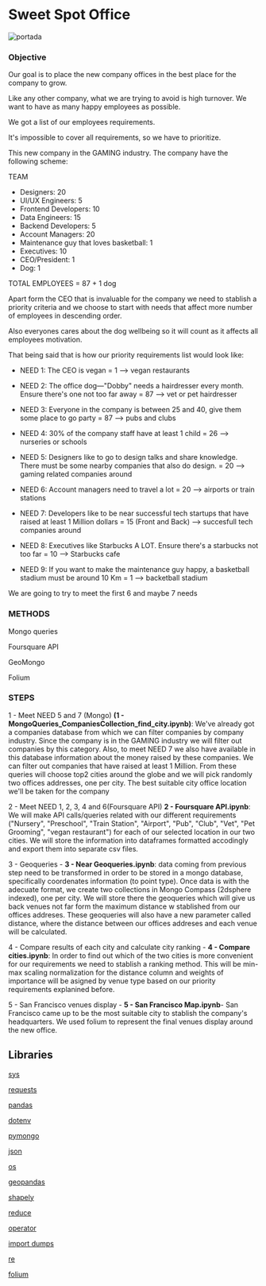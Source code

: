 # Sweet Spot Office

![portada](https://i.pinimg.com/originals/90/ec/8a/90ec8a1f2408f9046e0976b88acdbddc.jpg)

### Objective

Our goal is to place the new company offices in the best place for the company to grow. 

Like any other company, what we are trying to avoid is high turnover. We want to have as many happy employees as possible. 

We got a list of our employees requirements.


It's impossible to cover all requirements, so we have to prioritize.


This new company in the GAMING industry. The company have the following scheme:

TEAM

- Designers: 20
- UI/UX Engineers: 5
- Frontend Developers: 10
- Data Engineers: 15 
- Backend Developers: 5
- Account Managers: 20
- Maintenance guy that loves basketball: 1
- Executives: 10
- CEO/President: 1
- Dog: 1

TOTAL EMPLOYEES = 87 + 1 dog


Apart form the CEO that is invaluable for the company we need to stablish a priority criteria and we choose to start with needs that affect more number of employees in descending order.


Also everyones cares about the dog wellbeing so it will count as it affects all employees motivation.


That being said that is how our priority requirements list would look like:


- NEED 1: The CEO is vegan = 1 --> vegan restaurants

- NEED 2: The office dog—"Dobby" needs a hairdresser every month. Ensure there's one not too far away = 87 --> vet or pet hairdresser

- NEED 3: Everyone in the company is between 25 and 40, give them some place to go party = 87  --> pubs and clubs

- NEED 4: 30% of the company staff have at least 1 child = 26 --> nurseries or schools

- NEED 5: Designers like to go to design talks and share knowledge. There must be some nearby companies that also do design. = 20 --> gaming related companies around

- NEED 6: Account managers need to travel a lot = 20 --> airports or train stations

- NEED 7: Developers like to be near successful tech startups that have raised at least 1 Million dollars = 15 (Front and Back) --> succesfull tech companies around

- NEED 8: Executives like Starbucks A LOT. Ensure there's a starbucks not too far = 10 --> Starbucks cafe

- NEED 9: If you want to make the maintenance guy happy, a basketball stadium must be around 10 Km = 1 --> backetball stadium

We are going to try to meet the first 6 and maybe 7 needs



### METHODS

Mongo queries

Foursquare API

GeoMongo

Folium


### STEPS

1 - Meet NEED 5 and 7 (Mongo) **(1 - MongoQueries_CompaniesCollection_find_city.ipynb)**: We've already got a companies database from which we can filter companies by company industry. Since the company is in the GAMING industry we will filter out companies by this category. Also, to meet NEED 7 we also have available in this database information about the money raised by these companies. We can filter out companies that have raised at least 1 Million.
From these queries will choose top2 cities around the globe and we will pick randomly two offices addresses, one per city. The best suitable city office location we'll be taken for the company 


2 - Meet NEED 1, 2, 3, 4 and 6(Foursquare API) **2 - Foursquare API.ipynb**: We will make API calls/queries related with our different requirements ("Nursery", "Preschool", "Train Station", "Airport", "Pub", "Club", "Vet", "Pet Grooming", "vegan restaurant") for each of our selected location in our two cities. We will store the information into dataframes formatted accodingly and export them into separate csv files.


3 - Geoqueries - **3 - Near Geoqueries.ipynb**: data coming from previous step need to be transformed in order to be stored in a mongo database, specifically coordenates information (to point type). Once data is with the adecuate format, we create two collections in Mongo Compass (2dsphere indexed), one per city. We will store there the geoqueries which will give us back venues not far form the maximum distance w stablished from our offices addreses. These geoqueries will also have a new parameter called distance, where the distance between our offices addreses and each venue will be calculated.


4 - Compare results of each city and calculate city ranking - **4 - Compare cities.ipynb**: In order to find out which of the two cities is more convenient for our requirements we need to stablish a ranking method. This will be min-max scaling normalization for the distance column and weights of importance will be asigned by venue type based on our priority requirements explanined before. 


5 - San Francisco venues display - **5 - San Francisco Map.ipynb**- San Francisco came up to be the most suitable city to stablish the company's headquarters. We used folium to represent the final venues display around the new office.

## Libraries

[sys](https://docs.python.org/3/library/sys.html)

[requests](https://pypi.org/project/requests/2.7.0/)

[pandas](https://pandas.pydata.org/)

[dotenv](https://pypi.org/project/python-dotenv/)

[pymongo](https://www.mongodb.com/2)

[json](https://docs.python.org/3/library/json.html)

[os](https://docs.python.org/3/library/os.html)

[geopandas](https://geopandas.org/)

[shapely](https://pypi.org/project/Shapely/)

[reduce](https://docs.python.org/3/library/functools.html)

[operator](https://docs.python.org/3/library/operator.html)

[import dumps](https://pymongo.readthedocs.io/en/stable/api/bson/json_util.html)

[re](https://docs.python.org/3/library/re.html)

[folium](https://python-visualization.github.io/folium/)
